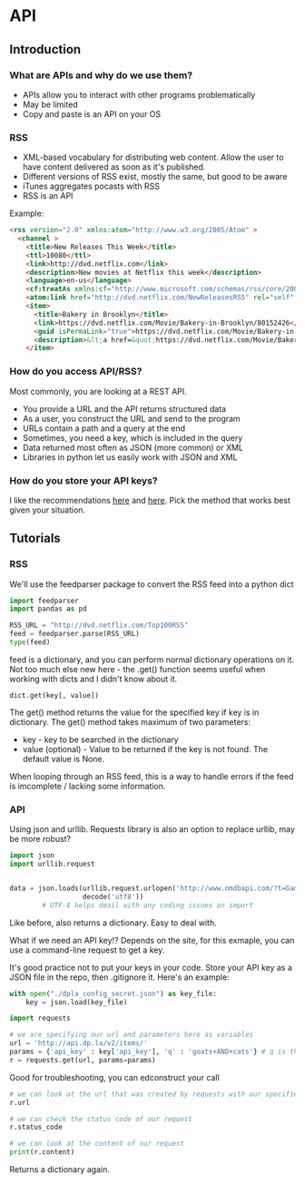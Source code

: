 # API

## Introduction

### What are APIs and why do we use them?

- APIs allow you to interact with other programs problematically 
- May be limited
- Copy and paste is an API on your OS

### RSS

- XML-based vocabulary for distributing web content. Allow the user to have content delivered as soon as it's published. 
- Different versions of RSS exist, mostly the same, but good to be aware
- iTunes aggregates pocasts with RSS
- RSS is an API

Example:

```html
<rss version="2.0" xmlns:atom="http://www.w3.org/2005/Atom" >
  <channel >
    <title>New Releases This Week</title>
    <ttl>10080</ttl>
    <link>http://dvd.netflix.com</link>
    <description>New movies at Netflix this week</description>
    <language>en-us</language>
    <cf:treatAs xmlns:cf="http://www.microsoft.com/schemas/rss/core/2005">list</cf:treatAs>
    <atom:link href="http://dvd.netflix.com/NewReleasesRSS" rel="self" type="application/rss+xml"/>
    <item>
      <title>Bakery in Brooklyn</title>
      <link>https://dvd.netflix.com/Movie/Bakery-in-Brooklyn/80152426</link>
      <guid isPermaLink="true">https://dvd.netflix.com/Movie/Bakery-in-Brooklyn/80152426</guid>
      <description>&lt;a href=&quot;https://dvd.netflix.com/Movie/Bakery-in-Brooklyn/80152426&quot;&gt;&lt;img src=&quot;//secure.netflix.com/us/boxshots/small/80152426.jpg&quot;/&gt;&lt;/a&gt;&lt;br&gt;Vivien and Chloe have just inherited their Aunt's bakery, a boulangerie that has been a cornerstone of the neighborhood for years. Chloe wants a new image and product, while Vivien wants to make sure nothing changes. Their clash of ideas leads to a peculiar solution, they split the shop in half. But Vivien and Chloe will have to learn to overcome their differences in order to save the bakery and everything that truly matters in their lives.</description>
    </item>
```

### How do you access API/RSS?

Most commonly, you are looking at a REST API.
- You provide a URL and the API returns structured data
- As a user, you construct the URL and send to the program
- URLs contain a path and a query at the end
- Sometimes, you need a key, which is included in the query
- Data returned most often as JSON (more common) or XML
- Libraries in python let us easily work with JSON and XML

### How do you store your API keys?

I like the recommendations [here](http://blog.revolutionanalytics.com/2015/11/how-to-store-and-use-authentication-details-with-r.html) and [here](http://www.blacktechdiva.com/hide-api-keys/). Pick the method that works best given your situation. 

## Tutorials

### RSS

We'll use the feedparser package to convert the RSS feed into a python dict

```python 
import feedparser
import pandas as pd

RSS_URL = "http://dvd.netflix.com/Top100RSS"
feed = feedparser.parse(RSS_URL)
type(feed)
```

feed is a dictionary, and you can perform normal dictionary operations on it. Not too much else new here - the .get() function seems useful when working with dicts and I didn't know about it.

`dict.get(key[, value])`

The get() method returns the value for the specified key if key is in dictionary. The get() method takes maximum of two parameters:
- key - key to be searched in the dictionary
- value (optional) - Value to be returned if the key is not found. The default value is None.

When looping through an RSS feed, this is a way to handle errors if the feed is imcomplete / lacking some information.

### API

Using json and urllib. Requests library is also an option to replace urllib, may be more robust? 

```python
import json
import urllib.request


data = json.loads(urllib.request.urlopen('http://www.omdbapi.com/?t=Game%20of%20Thrones&Season=1').read().\
                  decode('utf8'))
        # UTF-8 helps deail with any coding issues on import
```

Like before, also returns a dictionary. Easy to deal with.

What if we need an API key!? Depends on the site, for this exmaple, you can use a command-line request to get a key.

It's good practice not to put your keys in your code. Store your API key as a JSON file in the repo, then .gitignore it. Here's an example:

```python
with open("./dpla_config_secret.json") as key_file:
    key = json.load(key_file)

import requests

# we are specifying our url and parameters here as variables
url = 'http://api.dp.la/v2/items/'
params = {'api_key' : key['api_key'], 'q' : 'goats+AND+cats'} # q is the query
r = requests.get(url, params=params)
```

Good for troubleshooting, you can edconstruct your call

```python
# we can look at the url that was created by requests with our specified variables
r.url

# we can check the status code of our request
r.status_code

# we can look at the content of our request
print(r.content)
```

Returns a dictionary again.




